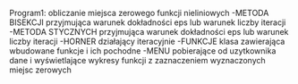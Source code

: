 Program1: obliczanie miejsca zerowego funkcji nieliniowych
    -METODA BISEKCJI przyjmująca warunek dokładności eps lub warunek liczby iteracji
    -METODA STYCZNYCH przyjmująca warunek dokładności eps lub warunek liczby iteracji
    -HORNER działający iteracyjnie 
    -FUNKCJE klasa zawierająca wbudowane funkcje i ich pochodne
    -MENU pobierające od uzytkownika dane i wyświetlające wykresy funkcji z zaznaczeniem wyznaczonych miejsc zerowych

